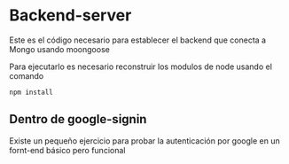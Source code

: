 # Backend-server
Este es el código necesario para establecer el backend que conecta a Mongo usando moongoose

Para ejecutarlo es necesario reconstruir los modulos de node  usando el comando

```
npm install
```

## Dentro  de google-signin 
Existe un pequeño ejercicio para probar la autenticación por google  en un fornt-end básico pero funcional 